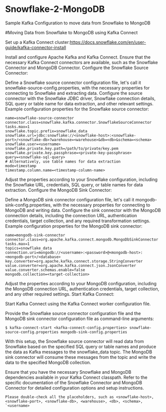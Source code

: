 # Snowflake-2-MongoDB
Sample Kafka Configuration to move data from Snowflake to MongoDB 

#Moving Data from Snowflake to MongoDB using Kafka Connect

Set up a Kafka Connect cluster:https://docs.snowflake.com/en/user-guide/kafka-connector-install

Install and configure Apache Kafka and Kafka Connect.
Ensure that the necessary Kafka Connect connectors are available, such as the Snowflake Connector and MongoDB Connector.
Configure the Snowflake Source Connector:

Define a Snowflake source connector configuration file, let's call it snowflake-source-config.properties, with the necessary properties for connecting to Snowflake and extracting data.
Configure the source connector with the Snowflake JDBC driver, Snowflake connection details, SQL query or table name for data extraction, and other relevant settings.
Example configuration properties for the Snowflake source connector:
```
name=snowflake-source-connector
connector.class=snowflake.kafka.connector.SnowflakeSourceConnector
tasks.max=1
snowflake.topic.prefix=snowflake_data
snowflake.url=jdbc:snowflake://<snowflake-host>:<snowflake-port>/<snowflake-db>?warehouse=<warehouse>&db=<db>&schema=<schema>
snowflake.user=<username>
snowflake.private.key.path=/path/to/private/key.pem
snowflake.private.key.passphrase=<private-key-passphrase>
query=<snowflake-sql-query>
# Alternatively, use table names for data extraction
mode=timestamp
timestamp.column.name=<timestamp-column-name>
```
Adjust the properties according to your Snowflake configuration, including the Snowflake URL, credentials, SQL query, or table names for data extraction.
Configure the MongoDB Sink Connector:

Define a MongoDB sink connector configuration file, let's call it mongodb-sink-config.properties, with the necessary properties for connecting to MongoDB and writing data.
Configure the sink connector with the MongoDB connection details, including the connection URL, authentication credentials, target collection, and any required transformation settings.
Example configuration properties for the MongoDB sink connector:
```
name=mongodb-sink-connector
connector.class=org.apache.kafka.connect.mongodb.MongoDbSinkConnector
tasks.max=1
topics=snowflake_data
connection.uri=mongodb://<username>:<password>@<mongodb-host>:<mongodb-port>/<database>
key.converter=org.apache.kafka.connect.storage.StringConverter
value.converter=org.apache.kafka.connect.json.JsonConverter
value.converter.schemas.enable=false
mongodb.collection=<target-collection>
```
Adjust the properties according to your MongoDB configuration, including the MongoDB connection URL, authentication credentials, target collection, and any other required settings.
Start Kafka Connect:

Start Kafka Connect using the Kafka Connect worker configuration file.

Provide the Snowflake source connector configuration file and the MongoDB sink connector configuration file as command-line arguments:
```
$ kafka-connect-start <kafka-connect-config.properties> snowflake-source-config.properties mongodb-sink-config.properties
```
With this setup, the Snowflake source connector will read data from Snowflake based on the specified SQL query or table names and produce the data as Kafka messages to the snowflake_data topic. The MongoDB sink connector will consume these messages from the topic and write the data to the specified MongoDB collection.

Ensure that you have the necessary Snowflake and MongoDB dependencies available in your Kafka Connect classpath. Refer to the specific documentation of the Snowflake Connector and MongoDB Connector for detailed configuration options and setup instructions.
```
Please double-check all the placeholders, such as <snowflake-host>, <snowflake-port>, <snowflake-db>, <warehouse>, <db>, <schema>, `<username>
```

